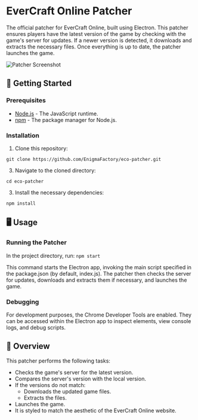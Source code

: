 # EverCraft Online Patcher

The official patcher for EverCraft Online, built using Electron. This patcher ensures players have the latest version of the game by checking with the game's server for updates. If a newer version is detected, it downloads and extracts the necessary files. Once everything is up to date, the patcher launches the game.

![Patcher Screenshot](./screenshot.png) <!-- You can replace this with an actual screenshot of your patcher -->

## 🚀 Getting Started

### Prerequisites

- [Node.js](https://nodejs.org/) - The JavaScript runtime.
- [npm](https://www.npmjs.com/) - The package manager for Node.js.

### Installation

1. Clone this repository:

```git clone https://github.com/EnigmaFactory/eco-patcher.git```

3. Navigate to the cloned directory:

```cd eco-patcher```

3. Install the necessary dependencies:

```npm install```

## 🖥️ Usage

### Running the Patcher

In the project directory, run:
```npm start```

This command starts the Electron app, invoking the main script specified in the package.json (by default, index.js). The patcher then checks the server for updates, downloads and extracts them if necessary, and launches the game.

### Debugging
For development purposes, the Chrome Developer Tools are enabled. They can be accessed within the Electron app to inspect elements, view console logs, and debug scripts.

## 📖 Overview
This patcher performs the following tasks:

- Checks the game's server for the latest version.
- Compares the server's version with the local version.
- If the versions do not match:
    - Downloads the updated game files.
    - Extracts the files.
- Launches the game.
- It is styled to match the aesthetic of the EverCraft Online website.

